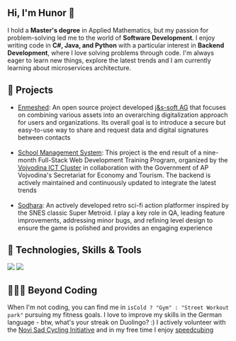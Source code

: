 <div>
  <section>
    <h1>Hi, I'm Hunor 👋</h1>
      <p>
        I hold a <strong>Master's degree</strong> in Applied Mathematics, but my passion for problem-solving led me to the world of <strong>Software Development</strong>. I enjoy writing code in <strong>C#, Java, and Python</strong> with a particular interest in <strong>Backend Development</strong>, where I love solving problems through code. I'm always eager to learn new things, explore the latest trends and I am currently learning about microservices architecture.
      </p>
  </section>

  <section>
    <h2>🚀 Projects</h2>
    <ul>
      <li><a href="https://enmeshed.eu/">Enmeshed</a>: An open source project developed <a href="https://www.js-soft.com/en/">j&s-soft AG</a> that focuses on combining various assets into an overarching
digitalization approach for users and organizations. Its overall goal is to introduce a secure but easy-to-use way to share and request
data and digital signatures between contacts</li>
        <br>
<li>
    <a href="https://github.com/HunorTotBagi/school-management-system">School Management System</a>: This project is the end result of a nine-month Full-Stack Web Development Training Program, organized by the 
    <a href="https://vojvodinaictcluster.org/">Vojvodina ICT Cluster</a> in collaboration with the Government of AP Vojvodina's Secretariat for Economy and Tourism. The backend is actively maintained and continuously updated to integrate the latest trends
</li><br>

  <li><a href="https://sodhara.com">Sodhara</a>: An actively developed retro sci-fi action platformer inspired by the SNES classic Super Metroid. I play a key role in QA, leading feature improvements, addressing minor bugs, and refining level design to ensure the game is polished and provides an engaging experience
</li>
    </ul>
  </section>

  <section>
    <h2>🔧 Technologies, Skills & Tools</h2>
    <div>
      <img src="https://skillicons.dev/icons?i=cs,java,py,js,dotnet,spring,hibernate,react,unity,mysql,postgres" />
      <img src="https://skillicons.dev/icons?i=docker,git,postman,windows,linux,visualstudio,vscode,eclipse,html,css" />
    </div>
  </section>

  <section>
    <h2>🚴‍♂️💪 Beyond Coding</h2>
    <p>
      When I'm not coding, you can find me in <code>isCold ? "Gym" : "Street Workout park"</code> pursuing my fitness goals. I love to improve my skills in the German language - btw, what's your streak on Duolingo? :) I actively volunteer with the <a href="https://nsbi.org.rs/en">Novi Sad Cycling Initiative</a> and in my free time I enjoy <a href="https://en.wikipedia.org/wiki/Speedcubing">speedcubing</a>
    </p>
  </section>
</div>
